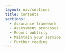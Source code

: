 ```yaml
---
layout: nav/sections
title: Contents
sections:
  - Assurance framework
  - Assessment processes 
  - Report publicly
  - Maintain your service
  - Further reading
---
```

